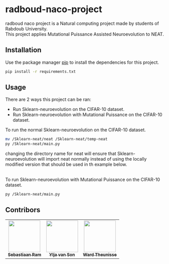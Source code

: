 # radboud-naco-project

radboud naco project is a Natural computing project made by students of Rabdoub University.  
This project applies Mutational Puissance Assisted Neuroevolution to NEAT. 


## Installation

Use the package manager [pip](https://pip.pypa.io/en/stable/) to install the dependencies for this project.

```bash
pip install -r requirements.txt
```

## Usage

There are 2 ways this project can be ran:
* Run Sklearn-neuroevolution on the CIFAR-10 dataset.
* Run Sklearn-neuroevolution with Mutational Puissance on the CIFAR-10 dataset.

To run the normal Sklearn-neuroevolution on the CIFAR-10 dataset.
```bash
mv /Sklearn-neat/neat /Sklearn-neat/temp-neat
py /Sklearn-neat/main.py
```
changing the directory name for neat will ensure that Sklearn-neuroevolution will import neat normally instead of using the locally modified version that should be used in th example below.

<br>
To run Sklearn-neuroevolution with Mutational Puissance on the CIFAR-10 dataset.

```bash
py /Sklearn-neat/main.py
```

## Contribors
<table>
  <tr>
    <td align="center"><a href="https://github.com/PeaceDucko"><img src="https://avatars.githubusercontent.com/u/36194484?v=4?s=100" width="100px;" alt=""/><br /><sub><b>Sebastiaan Ram</b>
    </td>
    <td align="center"><a href="https://github.com/Ylja07"><img src="https://avatars.githubusercontent.com/u/27802933?v=4?s=100" width="100px;" alt=""/><br /><sub><b>Ylja van Son</b>
    </td>
    <td align="center"><a href="https://github.com/W-M-T"><img src="https://avatars.githubusercontent.com/u/12382856?v=4?s=100" width="100px;" alt=""/><br /><sub><b>Ward Theunisse</b>
    </td>
  </tr>
</table>
